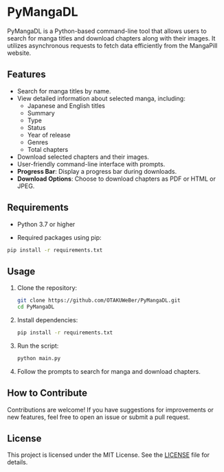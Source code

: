 # PyMangaDL

PyMangaDL is a Python-based command-line tool that allows users to search for manga titles and download chapters along with their images. It utilizes asynchronous requests to fetch data efficiently from the MangaPill website.

## Features

- Search for manga titles by name.
- View detailed information about selected manga, including:
  - Japanese and English titles
  - Summary
  - Type
  - Status
  - Year of release
  - Genres
  - Total chapters
- Download selected chapters and their images.
- User-friendly command-line interface with prompts.
- **Progress Bar**: Display a progress bar during downloads.
- **Download Options**: Choose to download chapters as PDF or HTML or JPEG.

## Requirements

- Python 3.7 or higher

- Required packages using pip:

```bash
pip install -r requirements.txt
```

## Usage

1. Clone the repository:

   ```bash
   git clone https://github.com/OTAKUWeBer/PyMangaDL.git
   cd PyMangaDL
   ```

2. Install dependencies:
    ```sh
    pip install -r requirements.txt
    ```

3. Run the script:

   ```bash
   python main.py
   ```

4. Follow the prompts to search for manga and download chapters.

## How to Contribute

Contributions are welcome! If you have suggestions for improvements or new features, feel free to open an issue or submit a pull request.

## License

This project is licensed under the MIT License. See the [LICENSE](LICENSE) file for details.
